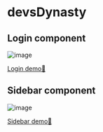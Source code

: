 # devsDynasty


## Login component
![image](https://github.com/devs-dynasty/devsDynasty_/assets/141193002/d5731772-834f-4453-9642-a63a26ddbf44)

[Login demo🚀](https://devs-dynasty.github.io/devsDynasty_/login-page/)



## Sidebar component

![image](https://github.com/devs-dynasty/devsDynasty_/assets/141193002/5cc7f7ae-ed4f-4061-ad0a-64dea1cf3ba6)

[Sidebar demo🚀](https://devs-dynasty.github.io/devsDynasty_/sidebar/)

